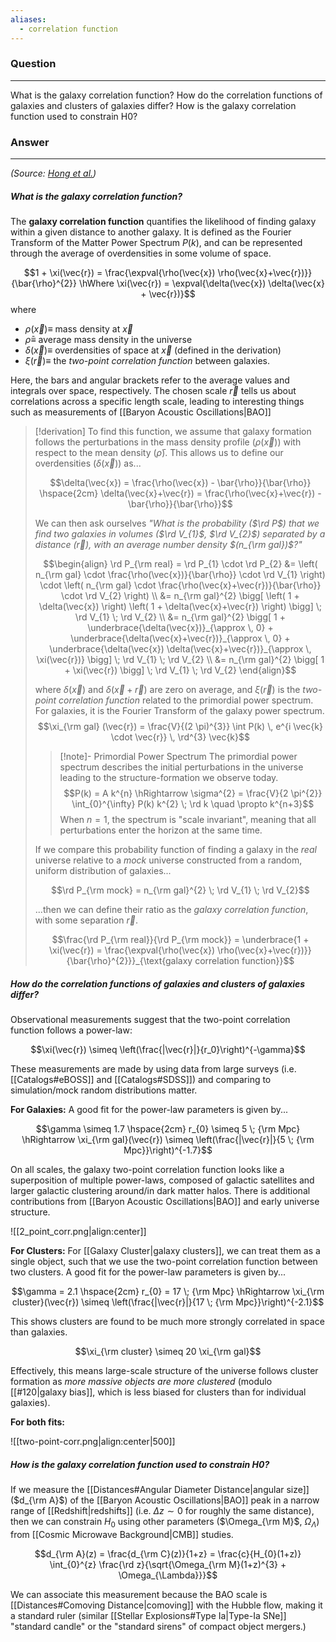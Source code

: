 ```yaml
---
aliases:
  - correlation function
---
```

### Question
---
What is the galaxy correlation function? How do the correlation functions of galaxies and clusters of galaxies differ? How is the galaxy correlation function used to constrain H0?

### Answer
---
*(Source: [Hong et al.](https://arxiv.org/pdf/1202.0640.pdf))*
##### What is the galaxy correlation function?

The **galaxy correlation function** quantifies the likelihood of finding galaxy within a given distance to another galaxy. It is defined as the Fourier Transform of the Matter Power Spectrum $P(k)$, and can be represented through the average of overdensities in some volume of space.

$$1 + \xi(\vec{r}) = \frac{\expval{\rho(\vec{x}) \rho(\vec{x}+\vec{r})}}{\bar{\rho}^{2}} \hWhere \xi(\vec{r}) = \expval{\delta(\vec{x}) \delta(\vec{x} + \vec{r})}$$
where
- $\rho(\vec{x}) \equiv$ mass density at $\vec{x}$
- $\bar{\rho} \equiv$ average mass density in the universe
- $\delta(\vec{x}) \equiv$ overdensities of space at $\vec{x}$ (defined in the derivation)
- $\xi(\vec{r}) \equiv$ the *two-point correlation function* between galaxies.

Here, the bars and angular brackets refer to the average values and integrals over space, respectively. The chosen scale $\vec{r}$ tells us about correlations across a specific length scale, leading to interesting things such as measurements of [[Baryon Acoustic Oscillations|BAO]]

> [!derivation]
> To find this function, we assume that galaxy formation follows the perturbations in the mass density profile ($\rho(\vec{x})$) with respect to the mean density ($\bar{\rho}$). This allows us to define our overdensities ($\delta(\vec{x})$) as...
> 
> $$\delta(\vec{x}) = \frac{\rho(\vec{x}) - \bar{\rho}}{\bar{\rho}} \hspace{2cm} \delta(\vec{x}+\vec{r}) = \frac{\rho(\vec{x}+\vec{r}) - \bar{\rho}}{\bar{\rho}}$$
> 
> We can then ask ourselves *"What is the probability ($\rd P$) that we find two galaxies in volumes ($\rd V_{1}$, $\rd V_{2}$) separated by a distance ($\vec{r}$), with an average number density $(n_{\rm gal})$?"*
> 
> $$\begin{align}
> 	\rd P_{\rm real} = \rd P_{1} \cdot \rd P_{2} &= \left( n_{\rm gal} \cdot \frac{\rho(\vec{x})}{\bar{\rho}} \cdot \rd V_{1} \right) \cdot \left( n_{\rm gal} \cdot \frac{\rho(\vec{x}+\vec{r})}{\bar{\rho}} \cdot \rd V_{2} \right) \\
> 	&= n_{\rm gal}^{2} \bigg[ \left( 1 + \delta(\vec{x}) \right) \left( 1 + \delta(\vec{x}+\vec{r}) \right) \bigg] \; \rd V_{1} \; \rd V_{2} \\
> 	&= n_{\rm gal}^{2} \bigg[ 1 + \underbrace{\delta(\vec{x})}_{\approx \, 0} + \underbrace{\delta(\vec{x}+\vec{r})}_{\approx \, 0} + \underbrace{\delta(\vec{x}) \delta(\vec{x}+\vec{r})}_{\approx \, \xi(\vec{r})} \bigg] \; \rd V_{1} \; \rd V_{2} \\
> 	&= n_{\rm gal}^{2} \bigg[ 1 + \xi(\vec{r}) \bigg] \; \rd V_{1} \; \rd V_{2}
> \end{align}$$
> 
> where $\delta(\vec{x})$ and $\delta(\vec{x}+\vec{r})$ are zero on average, and $\xi(\vec{r})$ is the *two-point correlation function* related to the primordial power spectrum. For galaxies, it is the Fourier Transform of the galaxy power spectrum.
> $$\xi_{\rm gal} (\vec{r}) = \frac{V}{(2 \pi)^{3}} \int P(k) \, e^{i \vec{k} \cdot \vec{r}} \, \rd^{3} \vec{k}$$
> 
> > [!note]- Primordial Power Spectrum
> > The primordial power spectrum describes the initial perturbations in the universe leading to the structure-formation we observe today.
> > $$P(k) = A k^{n} \hRightarrow \sigma^{2} = \frac{V}{2 \pi^{2}} \int_{0}^{\infty} P(k) k^{2} \; \rd k \quad \propto k^{n+3}$$
> > When $n=1$, the spectrum is "scale invariant", meaning that all perturbations enter the horizon at the same time.
> 
> If we compare this probability function of finding a galaxy in the *real* universe relative to a *mock* universe constructed from a random, uniform distribution of galaxies...
> 
> $$\rd P_{\rm mock} = n_{\rm gal}^{2} \; \rd V_{1} \; \rd V_{2}$$
> 
> ...then we can define their ratio as the *galaxy correlation function*, with some separation $\vec{r}$.
> 
> $$\frac{\rd P_{\rm real}}{\rd P_{\rm mock}} = \underbrace{1 + \xi(\vec{r}) = \frac{\expval{\rho(\vec{x}) \rho(\vec{x}+\vec{r})}}{\bar{\rho}^{2}}}_{\text{galaxy correlation function}}$$

##### How do the correlation functions of galaxies and clusters of galaxies differ?

Observational measurements suggest that the two-point correlation function follows a power-law:

$$\xi(\vec{r}) \simeq \left(\frac{|\vec{r}|}{r_0}\right)^{-\gamma}$$

These measurements are made by using data from large surveys (i.e. [[Catalogs#eBOSS]] and [[Catalogs#SDSS]]) and comparing to simulation/mock random distributions matter.

**For Galaxies:**
A good fit for the power-law parameters is given by...

$$\gamma \simeq 1.7 \hspace{2cm} r_{0} \simeq 5 \; {\rm Mpc} \hRightarrow \xi_{\rm gal}(\vec{r}) \simeq \left(\frac{|\vec{r}|}{5 \; {\rm Mpc}}\right)^{-1.7}$$

On all scales, the galaxy two-point correlation function looks like a superposition of multiple power-laws, composed of galactic satellites and larger galactic clustering around/in dark matter halos. There is additional contributions from [[Baryon Acoustic Oscillations|BAO]] and early universe structure.

![[2_point_corr.png|align:center]]

**For Clusters:**
For [[Galaxy Cluster|galaxy clusters]], we can treat them as a single object, such that we use the two-point correlation function between two clusters. A good fit for the power-law parameters is given by...

$$\gamma = 2.1 \hspace{2cm} r_{0} = 17 \; {\rm Mpc} \hRightarrow \xi_{\rm cluster}(\vec{r}) \simeq \left(\frac{|\vec{r}|}{17 \; {\rm Mpc}}\right)^{-2.1}$$

This shows clusters are found to be much more strongly correlated in space than galaxies.

$$\xi_{\rm cluster} \simeq 20 \xi_{\rm gal}$$

Effectively, this means large-scale structure of the universe follows cluster formation as *more massive objects are more clustered* (modulo [[#120|galaxy bias]], which is less biased for clusters than for individual galaxies).

**For both fits:**

![[two-point-corr.png|align:center|500]]

##### How is the galaxy correlation function used to constrain H0?

If we measure the [[Distances#Angular Diameter Distance|angular size]] ($d_{\rm A}$) of the [[Baryon Acoustic Oscillations|BAO]] peak in a narrow range of [[Redshift|redshifts]] (i.e. $\Delta z \sim 0$ for roughly the same distance), then we can constrain $H_0$ using other parameters ($\Omega_{\rm M}$, $\Omega_{\Lambda}$) from [[Cosmic Microwave Background|CMB]] studies.

$$d_{\rm A}(z) = \frac{d_{\rm C}(z)}{1+z} = \frac{c}{H_{0}(1+z)} \int_{0}^{z} \frac{\rd z}{\sqrt{\Omega_{\rm M}(1+z)^{3} + \Omega_{\Lambda}}}$$

We can associate this measurement because the BAO scale is [[Distances#Comoving Distance|comoving]] with the Hubble flow, making it a standard ruler (similar [[Stellar Explosions#Type Ia|Type-Ia SNe]] "standard candle" or the "standard sirens" of compact object mergers.)